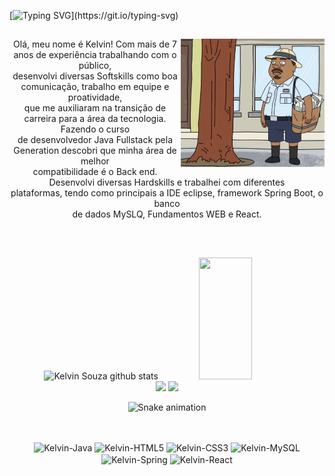 [![Typing SVG](https://readme-typing-svg.herokuapp.com/?color=09D6C1&size=35&center=true&vCenter=true&width=1000&lines=Olá,+bem+vindo+ao+meu+GitHub!;Desenvolvedor+Web+Java!)](https://git.io/typing-svg)

##

<img align="right" src="gif.gif" alt="drawing" width="230"/>

<p align="center">Olá, meu nome é Kelvin! Com mais de 7 anos de experiência trabalhando com o público, <br>
desenvolvi diversas Softskills como boa comunicação, trabalho em equipe e proatividade, <br>
que me auxiliaram na transição de carreira para a área da tecnologia. Fazendo o curso <br>
de desenvolvedor Java Fullstack pela Generation descobri que minha área de melhor <br>
compatibilidade é o Back end. Desenvolvi diversas Hardskills e trabalhei com diferentes <br>
plataformas, tendo como principais a IDE eclipse, framework Spring Boot, o banco <br>
de dados MySLQ, Fundamentos WEB e React.</p><br>

##

<div align="center">
  <img width="49%" height="195px" src="https://github-readme-stats.vercel.app/api?username=KeelvinW&show_icons=true&count_private=true&hide_border=true&title_color=09D6C1&icon_color=E0FFFF&text_color=09D6C1&bg_color=0d1117" alt="Kelvin Souza github stats" /> 
  <img width="41%" height="195px" src="https://github-readme-stats.vercel.app/api/top-langs/?username=KeelvinW&layout=compact&hide_border=true&title_color=09D6C1&text_color=40E0D0&bg_color=0d1117" />
</div>

<div align="center"> 
  <a href="https://www.linkedin.com/in/kelvin-souza-/" target="_blank"><img src="https://img.shields.io/badge/LinkedIn-09D6C1?style=for-the-badge&logo=linkedin&logoColor=white" target="_blank"></a>
    <a href="mailto:keelvin.w@hotmail.com" target="_blank"><img src="https://img.shields.io/badge/Microsoft_Outlook-09D6C1?style=for-the-badge&logo=microsoft-outlook&logoColor=white" target="_blank"></a>

![Snake animation](https://github.com/KeelvinW/KeelvinW/blob/output/github-contribution-grid-snake.svg)  
  
## 
  
</div>                                                                                                                                                  

<div style="display: inline_block" align="center"><br>
  <img align="center" alt="Kelvin-Java" height="30" width="40" src="https://cdn.jsdelivr.net/gh/devicons/devicon/icons/java/java-original.svg" />
  <img align="center" alt="Kelvin-HTML5" height="30" width="40" src="https://cdn.jsdelivr.net/gh/devicons/devicon/icons/html5/html5-original.svg" />
  <img align="center" alt="Kelvin-CSS3" height="30" width="40" src="https://cdn.jsdelivr.net/gh/devicons/devicon/icons/css3/css3-original.svg" />
  <img align="center" alt="Kelvin-MySQL" height="30" width="40" src="https://cdn.jsdelivr.net/gh/devicons/devicon/icons/mysql/mysql-original.svg" />
  <img align="center" alt="Kelvin-Spring" height="30" width="40" src="https://cdn.jsdelivr.net/gh/devicons/devicon/icons/spring/spring-original.svg" />
  <img align="center" alt="Kelvin-React" height="30" width="40" src="https://cdn.jsdelivr.net/gh/devicons/devicon/icons/react/react-original.svg" />
</div>

